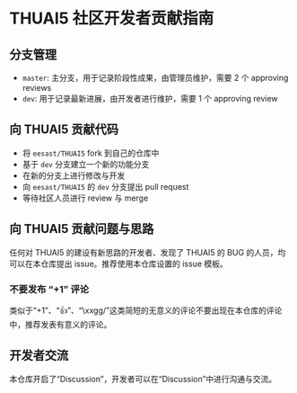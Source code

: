 # THUAI5 社区开发者贡献指南

## 分支管理

+ `master`: 主分支，用于记录阶段性成果，由管理员维护，需要 2 个 approving reviews
+ `dev`: 用于记录最新进展，由开发者进行维护，需要 1 个 approving review

## 向 THUAI5 贡献代码

+ 将 `eesast/THUAI5` fork 到自己的仓库中
+ 基于 `dev` 分支建立一个新的功能分支
+ 在新的分支上进行修改与开发
+ 向 `eesast/THUAI5` 的 `dev` 分支提出 pull request
+ 等待社区人员进行 review 与 merge

## 向 THUAI5 贡献问题与思路

任何对 THUAI5 的建设有新思路的开发者、发现了 THUAI5 的 BUG 的人员，均可以在本仓库提出 issue。推荐使用本仓库设置的 issue 模板。

### 不要发布 “+1” 评论

类似于“+1”、“👍”、“\xxgg/”这类简短的无意义的评论不要出现在本仓库的评论中，推荐发表有意义的评论。

## 开发者交流

本仓库开启了“Discussion”，开发者可以在“Discussion”中进行沟通与交流。
